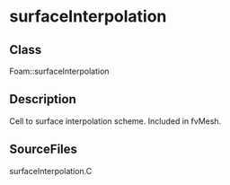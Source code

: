 # surfaceInterpolation 
## Class
Foam::surfaceInterpolation

## Description
Cell to surface interpolation scheme. Included in fvMesh.

## SourceFiles
surfaceInterpolation.C


